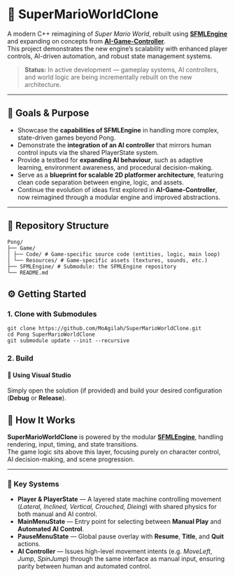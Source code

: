 # 🍄 SuperMarioWorldClone

A modern C++ reimagining of *Super Mario World*, rebuilt using [**SFMLEngine**](https://github.com/MoAgilah/SFMLEngine) and expanding on concepts from [**AI-Game-Controller**](https://github.com/MoAgilah/AI-Game-Controller).  
This project demonstrates the new engine’s scalability with enhanced player controls, AI-driven automation, and robust state management systems.

> **Status:** In active development — gameplay systems, AI controllers, and world logic are being incrementally rebuilt on the new architecture.

---

## 🎯 Goals & Purpose

- Showcase the **capabilities of SFMLEngine** in handling more complex, state-driven games beyond Pong.  
- Demonstrate the **integration of an AI controller** that mirrors human control inputs via the shared PlayerState system.  
- Provide a testbed for **expanding AI behaviour**, such as adaptive learning, environment awareness, and procedural decision-making.  
- Serve as a **blueprint for scalable 2D platformer architecture**, featuring clean code separation between engine, logic, and assets.  
- Continue the evolution of ideas first explored in **AI-Game-Controller**, now reimagined through a modular engine and improved abstractions.

---

## 📁 Repository Structure
```
Pong/
├── Game/
│ ├── Code/ # Game-specific source code (entities, logic, main loop)
│ └── Resources/ # Game-specific assets (textures, sounds, etc.)
├── SFMLEngine/ # Submodule: the SFMLEngine repository
└── README.md
```

## ⚙️ Getting Started

### 1. Clone with Submodules
```
git clone https://github.com/MoAgilah/SuperMarioWorldClone.git
cd Pong SuperMarioWorldClone
git submodule update --init --recursive
```
### 2. Build

#### 🧰 Using Visual Studio
Simply open the solution (if provided) and build your desired configuration (**Debug** or **Release**).

## 🧩 How It Works

**SuperMarioWorldClone** is powered by the modular [**SFMLEngine**](https://github.com/MoAgilah/SFMLEngine), handling rendering, input, timing, and state transitions.  
The game logic sits above this layer, focusing purely on character control, AI decision-making, and scene progression.

---

### 🔗 Key Systems

- **Player & PlayerState** — A layered state machine controlling movement (*Lateral, Inclined, Vertical, Crouched, Dieing*) with shared physics for both manual and AI control.  
- **MainMenuState** — Entry point for selecting between **Manual Play** and **Automated AI Control**.  
- **PauseMenuState** — Global pause overlay with **Resume**, **Title**, and **Quit** actions.  
- **AI Controller** — Issues high-level movement intents (e.g. *MoveLeft*, *Jump*, *SpinJump*) through the same interface as manual input, ensuring parity between human and automated control.  

